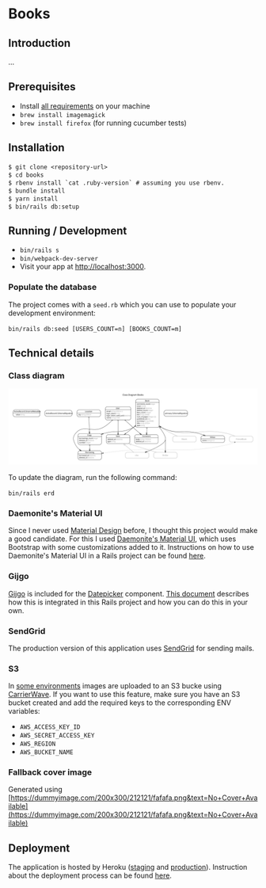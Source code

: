 # Books

## Introduction

...

## Prerequisites
- Install [all requirements](https://gorails.com/setup/osx/10.15-catalina) on your machine
- `brew install imagemagick`
- `brew install firefox` (for running cucumber tests)

## Installation

```
$ git clone <repository-url>
$ cd books
$ rbenv install `cat .ruby-version` # assuming you use rbenv.
$ bundle install
$ yarn install
$ bin/rails db:setup

```

## Running / Development

- `bin/rails s`
- `bin/webpack-dev-server`
- Visit your app at [http://localhost:3000](http://localhost:3000).

### Populate the database

The project comes with a `seed.rb` which you can use to populate your development environment:

`bin/rails db:seed [USERS_COUNT=n] [BOOKS_COUNT=m]`

## Technical details

### Class diagram

![erd.svg](docs/erd.svg)

To update the diagram, run the following command:

`bin/rails erd`

### Daemonite's Material UI

Since I never used [Material Design](https://material.io/) before, I thought this project would make a good candidate. For this I used [Daemonite's Material UI](http://daemonite.github.io/material/), which uses Bootstrap with some customizations added to it. Instructions on how to use Daemonite's Material UI in a Rails project can be found [here](https://gist.github.com/bazzel/0226bf815c9018388ae2e7e3bc438c57).

### Gijgo

[Gijgo](https://gijgo.com) is included for the [Datepicker](https://gijgo.com/datepicker) component. [This document](docs/datepicker.md) describes how this is integrated in this Rails project and how you can do this in your own.

### SendGrid

The production version of this application uses [SendGrid](http://sendgrid.com) for sending mails.

### S3

In [some environments](config/initializers/carrierwave.rb) images are uploaded to an S3 bucke using [CarrierWave](https://github.com/carrierwaveuploader/carrierwave). If you want to use this feature, make sure you have an S3 bucket created and add the required keys to the corresponding ENV variables:

* `AWS_ACCESS_KEY_ID`
* `AWS_SECRET_ACCESS_KEY`
* `AWS_REGION`
* `AWS_BUCKET_NAME`

### Fallback cover image

Generated using [https://dummyimage.com/200x300/212121/fafafa.png&text=No+Cover+Available](https://dummyimage.com/200x300/212121/fafafa.png&text=No+Cover+Available)

## Deployment

The application is hosted by Heroku ([staging](https://thawing-badlands-71406.herokuapp.com) and [production](https://books.kabisa.nl)). Instruction about the deployment process can be found [here](https://devcenter.heroku.com/articles/getting-started-with-rails5).
